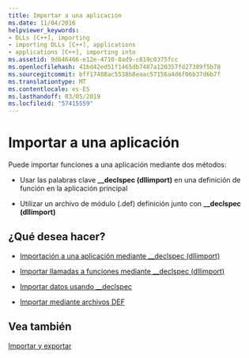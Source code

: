 ```yaml
---
title: Importar a una aplicación
ms.date: 11/04/2016
helpviewer_keywords:
- DLLs [C++], importing
- importing DLLs [C++], applications
- applications [C++], importing into
ms.assetid: 9d646466-e12e-4710-8ad9-c819c0375fcc
ms.openlocfilehash: 41bd42ed51f1465db7487a120357fd27389f5b78
ms.sourcegitcommit: bff17488ac5538b8eaac57156a4d6f06b37d6b7f
ms.translationtype: MT
ms.contentlocale: es-ES
ms.lasthandoff: 03/05/2019
ms.locfileid: "57415559"
---
```

# <a name="importing-into-an-application"></a>Importar a una aplicación

Puede importar funciones a una aplicación mediante dos métodos:

- Usar las palabras clave **__declspec (dllimport)** en una definición de función en la aplicación principal

- Utilizar un archivo de módulo (.def) definición junto con **__declspec (dllimport)**

## <a name="what-do-you-want-to-do"></a>¿Qué desea hacer?

- [Importación a una aplicación mediante __declspec (dllimport)](../build/importing-into-an-application-using-declspec-dllimport.md)

- [Importar llamadas a funciones mediante __declspec (dllimport)](../build/importing-function-calls-using-declspec-dllimport.md)

- [Importar datos usando __declspec](../build/importing-data-using-declspec-dllimport.md)

- [Importar mediante archivos DEF](../build/importing-using-def-files.md)

## <a name="see-also"></a>Vea también

[Importar y exportar](../build/importing-and-exporting.md)
